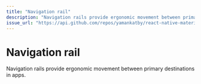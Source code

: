 ```yaml
---
title: "Navigation rail"
description: "Navigation rails provide ergonomic movement between primary destinations in apps."
issue_url: "https://api.github.com/repos/yamankatby/react-native-material/issues/12"
---
```

    
# Navigation rail
Navigation rails provide ergonomic movement between primary destinations in apps.
